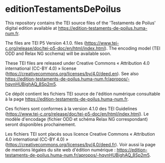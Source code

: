 # editionTestamentsDePoilus

This repository contains the TEI source files of the 'Testaments de Poilus' digital edition available at <https://edition-testaments-de-poilus.huma-num.fr>.

The files are TEI P5 Version 4.1.0. files (<https://www.tei-c.org/release/doc/tei-p5-doc/en/html/index.html>). The encoding model (TEI ODD and Relax NG scchema) will be available soon.

These TEI files are released under Creative Commons « Attribution 4.0 international (CC-BY 4.0) » license (<https://creativecommons.org/licenses/by/4.0/deed.en>). See also <https://edition-testaments-de-poilus.huma-num.fr/apropos/-hqvnHUBighAQ_8Sp2m5>.


Ce dépôt contient les fichiers TEI source de l'édition numérique consultable à la page <https://edition-testaments-de-poilus.huma-num.fr>.

Ces fichiers sont conformes à la version 4.1.0 des TEI Guidelines (<https://www.tei-c.org/release/doc/tei-p5-doc/en/html/index.html>). Le modèle d'encodage (fichier ODD et schéma Relax NG correspondant) seront disponibles prochainement.

Les fichiers TEI sont placés sous licence Creative Commons « Attribution 4.0 international (CC-BY 4.0) » (<https://creativecommons.org/licenses/by/4.0/deed.fr>). Voir aussi la page de mentions légales du site web d'édition numérique : <https://edition-testaments-de-poilus.huma-num.fr/apropos/-hqvnHUBighAQ_8Sp2m5>.
